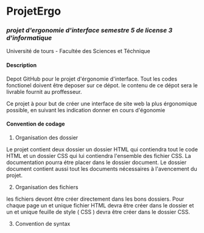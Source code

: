 # ProjetErgo
### _projet d'ergonomie d'interface semestre 5 de license 3 d'informatique_
Université de tours - Facultée des Sciences et Téchnique

#### Description

Depot GitHub pour le projet d'érgonomie d'interface. Tout les codes fonctionel doivent être deposer sur ce dépot. le contenu de ce dépot sera le livrable fournit au proffesseur.

Ce projet à pour but de créer une interface de site web la plus érgonomique possible, en suivant les indication donner en cours d'égonomie

#### Convention de codage

 1. Organisation des dossier

 Le projet contient deux dossier un dossier HTML qui contiendra tout le code HTML et un dossier CSS qui lui contiendra l'ensemble des fichier CSS. La documentation pourra étre placer dans le dossier document. Le dossier document contient aussi tout les documents nécessaires à l'avencement du projet.

 2. Organisation des fichiers

 les fichiers devont être créer directement dans les bons dossiers. Pour chaque page un et unique fichier HTML devra être créer dans le dossier et un et unique feuille de style ( CSS ) devra être créer dans le dossier CSS.

 3. Convention de syntax

 
